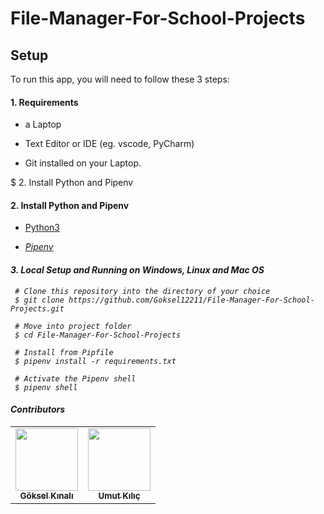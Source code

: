 

# File-Manager-For-School-Projects

## Setup
To run this app, you will need to follow these 3 steps:

#### 1. Requirements
- a Laptop

- Text Editor or IDE (eg. vscode, PyCharm)

- Git installed on your Laptop.

 $ 2. Install Python and Pipenv
  


#### 2. Install Python and Pipenv
- <a href="https://www.python.org/downloads/release/python-3101/">Python3<i height="28"></a>

- <a href="https://pipenv-es.readthedocs.io/es/stable/">Pipenv<i height="28"></a>
#### 3. Local Setup and Running on Windows, Linux and Mac OS

 ``` 
  # Clone this repository into the directory of your choice
  $ git clone https://github.com/Goksel12211/File-Manager-For-School-Projects.git
   
  # Move into project folder
  $ cd File-Manager-For-School-Projects
  
  # Install from Pipfile
  $ pipenv install -r requirements.txt 
  
  # Activate the Pipenv shell
  $ pipenv shell
  ```
#### Contributors
  <table>
  <tr>
    <td align="center"><a href="https://www.linkedin.com/in/merveekeceli/"><img src="https://avatars.githubusercontent.com/Goksel12211?v=4" width="100px;" alt=""/><br /><sub><b>Göksel Kınalı</b></sub></a><br /></td>
    <td align="center"><a href="https://www.linkedin.com/in/suleaktas1/"><img src="https://avatars.githubusercontent.com/Umut-Kilic?v=4s=100" width="100px;" alt=""/><br /><sub><b>Umut Kılıç </b></sub></a><br /></td>

  </tr>
  
</table>
